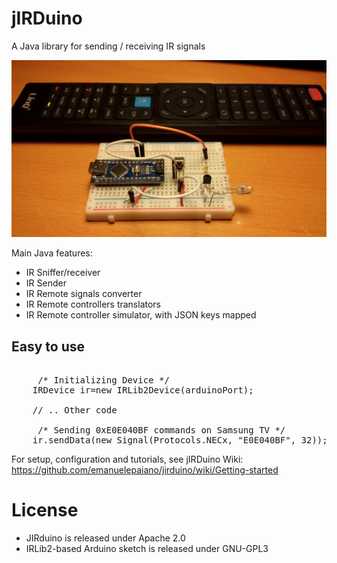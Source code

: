 # jIRDuino
A Java library for sending / receiving IR signals

![alt tag](https://github.com/emanuelepaiano/jirduino/blob/master/irduino-device/irduino.jpg?raw=true)

Main Java features:
<ul>
  <li>IR Sniffer/receiver</li>
  <li>IR Sender</li>
  <li>IR Remote signals converter</li>
  <li>IR Remote controllers translators</li>
  <li>IR Remote controller simulator, with JSON keys mapped</li>
</ul>

## Easy to use

<pre>

     /* Initializing Device */		
    IRDevice ir=new IRLib2Device(arduinoPort);
    
    // .. Other code

     /* Sending 0xE0E040BF commands on Samsung TV */		
    ir.sendData(new Signal(Protocols.NECx, "E0E040BF", 32));
</pre>

For setup, configuration and tutorials, see jIRDuino Wiki: 
https://github.com/emanuelepaiano/jirduino/wiki/Getting-started

# License
- JIRduino is released under Apache 2.0
- IRLib2-based Arduino sketch is released under GNU-GPL3
